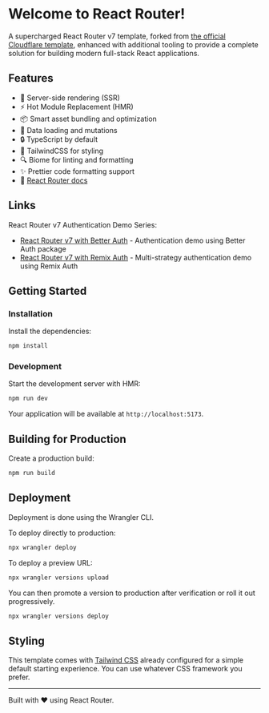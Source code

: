 # Welcome to React Router!

A supercharged React Router v7 template, forked from [the official Cloudflare template](https://github.com/remix-run/react-router-templates/tree/main/cloudflare), enhanced with additional tooling to provide a complete solution for building modern full-stack React applications.

## Features

- 🚀 Server-side rendering (SSR)
- ⚡️ Hot Module Replacement (HMR)
- 📦 Smart asset bundling and optimization
- 🔄 Data loading and mutations
- 🔒 TypeScript by default
- 🎨 TailwindCSS for styling
- 🔍 Biome for linting and formatting
- ✨ Prettier code formatting support
- 📖 [React Router docs](https://reactrouter.com/)

## Links

React Router v7 Authentication Demo Series:
- [React Router v7 with Better Auth](https://github.com/foxlau/react-router-v7-better-auth) - Authentication demo using Better Auth package
- [React Router v7 with Remix Auth](https://github.com/foxlau/react-router-v7-remix-auth) - Multi-strategy authentication demo using Remix Auth

## Getting Started

### Installation

Install the dependencies:

```bash
npm install
```

### Development

Start the development server with HMR:

```bash
npm run dev
```

Your application will be available at `http://localhost:5173`.

## Building for Production

Create a production build:

```bash
npm run build
```

## Deployment

Deployment is done using the Wrangler CLI.

To deploy directly to production:

```sh
npx wrangler deploy
```

To deploy a preview URL:

```sh
npx wrangler versions upload
```

You can then promote a version to production after verification or roll it out progressively.

```sh
npx wrangler versions deploy
```

## Styling

This template comes with [Tailwind CSS](https://tailwindcss.com/) already configured for a simple default starting experience. You can use whatever CSS framework you prefer.

---

Built with ❤️ using React Router.
